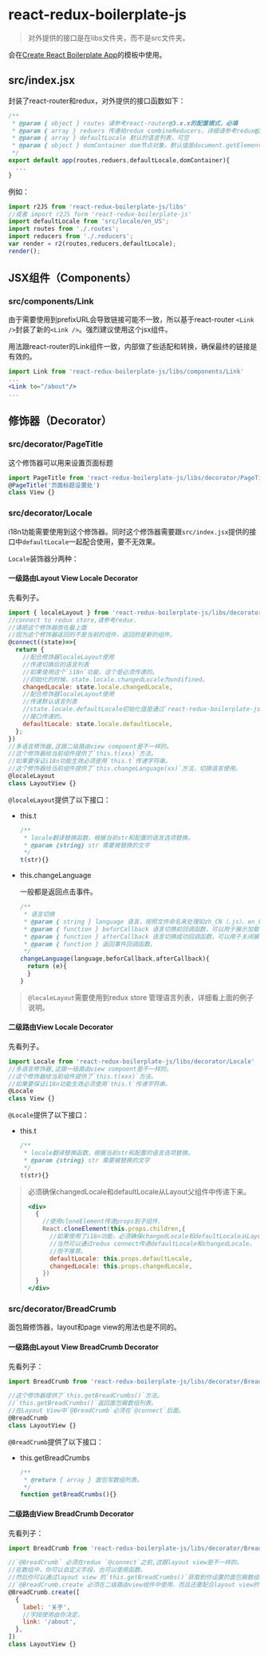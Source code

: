 # react-redux-boilerplate-js 

> 对外提供的接口是在libs文件夹，而不是src文件夹。

会在[Create React Boilerplate App](https://github.com/dog-days/create-react-boilerplate-app)的模板中使用。

## src/index.jsx

封装了react-router和redux，对外提供的接口函数如下：

```jsx
/**
 * @param { object } routes 请参考react-router@3.x.x的配置模式，必填
 * @param { array } reduers 传递给redux combineReducers，详细请参考redux@3.x.x，必填
 * @param { array } defaultLocale 默认的语言列表，可空
 * @param { object } domContainer dom节点对象，默认值是document.getElementById('root')
 */
export default app(routes,reduers,defaultLocale,domContainer){
  ...
}
```

例如：

```jsx
import r2JS from 'react-redux-boilerplate-js/libs'
//或者 import r2JS form 'react-redux-boilerplate-js'
import defaultLocale from 'src/locale/en_US';
import routes from './.routes';
import reducers from './.reducers';
var render = r2(routes,reducers,defaultLocale);
render();
```

## JSX组件（Components）

### src/components/Link

由于需要使用到prefixURL会导致链接可能不一致，所以基于react-router `<Link />`封装了新的`<Link />`。强烈建议使用这个jsx组件。

用法跟react-router的Link组件一致，内部做了些适配和转换，确保最终的链接是有效的。

```jsx
import Link from 'react-redux-boilerplate-js/libs/components/Link'
...
<Link to="/about"/>
...
```

## 修饰器（Decorator）

### src/decorator/PageTitle

这个修饰器可以用来设置页面标题

```jsx
import PageTitle from 'react-redux-boilerplate-js/libs/decorator/PageTitle'
@PageTitle('页面标题设置处')
class View {}
```

### src/decorator/Locale

i18n功能需要使用到这个修饰器。同时这个修饰器需要跟`src/index.jsx`提供的接口中`defaultLocale`一起配合使用，要不无效果。

`Locale`装饰器分两种：

#### 一级路由Layout View Locale Decorator

先看列子。

```jsx
import { localeLayout } from 'react-redux-boilerplate-js/libs/decorator/Locale'
//connect to redux store,请参考redux.
//请把这个修饰器放在最上面
//因为这个修饰器返回的不是当前的组件，返回的是新的组件。
@connect((state)=>{
  return {
    //配合修饰器localeLayout使用
    //传递切换后的语言列表
    //如果使用这个`i18n`功能，这个是必须传递的。
    //初始化的时候，state.locale.changedLocale为undifined。
    changedLocale: state.locale.changedLocale,
    //配合修饰器localeLayout使用
    //传递默认语言列表
    //state.locale.defaultLocale初始化值是通过`react-redux-boilerplate-js/libs/index.jsx`提供的
    //接口传递的。
    defaultLocale: state.locale.defaultLocale,
  };
})
//多语言修饰器,这跟二级路由view compoent是不一样的。
//这个修饰器给当前组件提供了`this.t(xxx)`方法。
//如果要保证i18n功能生效必须使用`this.t`传递字符串。
//这个修饰器给当前组件提供了`this.changeLanguage(xx)`方法，切换语言使用。
@localeLayout
class LayoutView {}
```

`@localeLayout`提供了以下接口：

- this.t

  ```js
  /**
   * locale翻译替换函数，根据当前str和配置的语言选项替换。
   * @param {string} str 需要被替换的文字
   */
  t(str){}
  ```

- this.changeLanguage

  一般都是返回点击事件。

  ```js
  /**
   * 语言切换
   * @param { string } language 语言，按照文件命名来处理如zh_CN（.js）、en_US（.js）,.js可选
   * @param { function } beforCallback 语言切换前回调函数，可以用于展示加载状态
   * @param { function } afterCallback 语言切换成功回调函数，可以用于关闭展示加载状态
   * @param { function } 返回事件回调函数。
   */
  changeLanguage(language,beforCallback,afterCallback){
    return (e){
    }
  }
  ```

> `@localeLayout`需要使用到redux store 管理语言列表，详细看上面的例子说明。

#### 二级路由View Locale Decorator

先看列子。

```js
import Locale from 'react-redux-boilerplate-js/libs/decorator/Locale'
//多语言修饰器,这跟一级路由view compoent是不一样的。
//这个修饰器给当前组件提供了`this.t(xxx)`方法。
//如果要保证i18n功能生效必须使用`this.t`传递字符串。
@Locale
class View {}
```

`@Locale`提供了以下接口：

- this.t

  ```js
  /**
   * locale翻译替换函数，根据当前str和配置的语言选项替换。
   * @param {string} str 需要被替换的文字
   */
  t(str){}
  ```

> 必须确保changedLocale和defaultLocale从Layout父组件中传递下来。
>
> ```jsx
> <div>
>   {
>     //使用cloneElement传递props到子组件.
>     React.cloneElement(this.props.children,{
>       //如果使用了i18n功能，必须确保changedLocale和defaultLocale从Layout父组件中传递下来。
>       //当然可以通过redux connect传递defaultLocale和changedLocale。
>       //但不推荐。
>       defaultLocale: this.props.defaultLocale,
>       changedLocale: this.props.changedLocale,
>     })
>   }
> </div>
> ```

### src/decorator/BreadCrumb

面包屑修饰器，layout和page view的用法也是不同的。

#### 一级路由Layout View BreadCrumb Decorator 

先看列子：

```js
import BreadCrumb from 'react-redux-boilerplate-js/libs/decorator/BreadCrumb'

//这个修饰器提供了`this.getBreadCrumbs()`方法。
//`this.getBreadCrumbs()`返回面包屑数组列表。
//在Layout View中`@BreadCrumb`必须在`@connect`后面。
@BreadCrumb
class LayoutView {}
```

`@BreadCrumb`提供了以下接口：

- this.getBreadCrumbs

  ```js
  /**
   * @return { array } 面包写数组列表。
   */
  function getBreadCrumbs(){}
  ```

#### 二级路由View BreadCrumb Decorator

先看列子：

```js
import BreadCrumb from 'react-redux-boilerplate-js/libs/decorator/BreadCrumb'

//`@BreadCrumb` 必须在redux `@connect`之前,这跟layout view是不一样的。
//在数组中，你可以自定义字段，也可以使用函数。
//然后你可以通过layout view 的`this.getBreadCrumbs()`获取到你设置的面包屑数组。
//`@BreadCrumb.create`必须在二级路由view组件中使用，而且还要配合layout view的`@BreadCrumb`一起使用。
@BreadCrumb.create([
  {
    label: '关于',
    //字段使用由你决定。
    link: '/about',
  },
])
class LayoutView {}
```











































